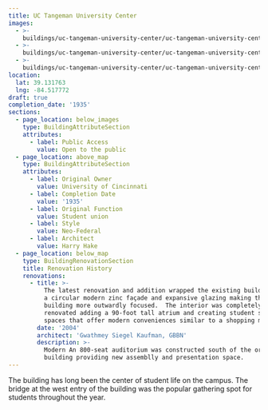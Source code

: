 ```yaml
---
title: UC Tangeman University Center
images:
  - >-
    buildings/uc-tangeman-university-center/uc-tangeman-university-center-0_dgjsbd
  - >-
    buildings/uc-tangeman-university-center/uc-tangeman-university-center-1_vwgj1a
  - >-
    buildings/uc-tangeman-university-center/uc-tangeman-university-center-2_gqpp0d
location:
  lat: 39.131763
  lng: -84.517772
draft: true
completion_date: '1935'
sections:
  - page_location: below_images
    type: BuildingAttributeSection
    attributes:
      - label: Public Access
        value: Open to the public
  - page_location: above_map
    type: BuildingAttributeSection
    attributes:
      - label: Original Owner
        value: University of Cincinnati
      - label: Completion Date
        value: '1935'
      - label: Original Function
        value: Student union
      - label: Style
        value: Neo-Federal
      - label: Architect
        value: Harry Hake
  - page_location: below_map
    type: BuildingRenovationSection
    title: Renovation History
    renovations:
      - title: >-
          The latest renovation and addition wrapped the existing building with
          a circular modern zinc façade and expansive glazing making the
          building more outwardly focused.  The interior was completely
          renovated adding a 90-foot tall atrium and creating student support
          spaces that offer modern conveniences similar to a shopping mall.
        date: '2004'
        architect: 'Gwathmey Siegel Kaufman, GBBN'
        description: >-
          Modern An 800-seat auditorium was constructed south of the original
          building providing new assemblly and presentation space.
---
```


The building has long been the center of student life on the campus. The bridge at the west entry of the building was the popular gathering spot for students throughout the year.
